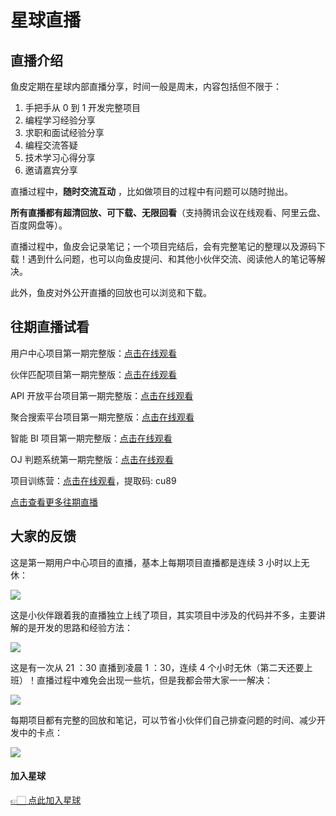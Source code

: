 # 星球直播

## 直播介绍

鱼皮定期在星球内部直播分享，时间一般是周末，内容包括但不限于：

1. 手把手从 0 到 1 开发完整项目
2. 编程学习经验分享
3. 求职和面试经验分享
4. 编程交流答疑
5. 技术学习心得分享
6. 邀请嘉宾分享

直播过程中，**随时交流互动** ，比如做项目的过程中有问题可以随时抛出。

**所有直播都有超清回放、可下载、无限回看**（支持腾讯会议在线观看、阿里云盘、百度网盘等）。

直播过程中，鱼皮会记录笔记；一个项目完结后，会有完整笔记的整理以及源码下载！遇到什么问题，也可以向鱼皮提问、和其他小伙伴交流、阅读他人的笔记等解决。

此外，鱼皮对外公开直播的回放也可以浏览和下载。



## 往期直播试看

用户中心项目第一期完整版：[点击在线观看](https://www.bilibili.com/video/BV1ze4y1471b) 

伙伴匹配项目第一期完整版：[点击在线观看](https://www.bilibili.com/video/BV1hP411P7Eg) 

API 开放平台项目第一期完整版：[点击在线观看](https://www.bilibili.com/video/BV1Nd4y157Dm)

聚合搜索平台项目第一期完整版：[点击在线观看](https://www.bilibili.com/video/BV1ks4y1V7jC/)

智能 BI 项目第一期完整版：[点击在线观看](https://www.bilibili.com/video/BV1Cg4y1G7oy)

OJ 判题系统第一期完整版：[点击在线观看](https://www.bilibili.com/video/BV1k841127EK)

项目训练营：[点击在线观看](https://www.aliyundrive.com/s/rcFczasMKVK)，提取码: cu89


[点击查看更多往期直播](/星球直播/往期直播.md)

## 大家的反馈

这是第一期用户中心项目的直播，基本上每期项目直播都是连续 3 小时以上无休：

![](https://www.codefather.cn/img/pzmjCL5t8tsaeCtbD4KU9Q-20220619122153986.png)        

这是小伙伴跟着我的直播独立上线了项目，其实项目中涉及的代码并不多，主要讲解的是开发的思路和经验方法：

![](https://www.codefather.cn/img/a42-ZeaNXuKFR6v3y_LZHQ-20220619122108766.png)        

这是有一次从 21 ：30 直播到凌晨 1 ：30，连续 4 个小时无休（第二天还要上班）！直播过程中难免会出现一些坑，但是我都会带大家一一解决：

![](https://www.codefather.cn/img/nJaedsFbxPTZDLBpFdNGkg-20220619122212020.png)        

每期项目都有完整的回放和笔记，可以节省小伙伴们自己排查问题的时间、减少开发中的卡点：

![](https://www.codefather.cn/img/dYOrVLwNiGD0MgBL9tq39w-20220619122250909.png)        



#### 加入星球

[👉🏻 点此加入星球](https://yuyuanweb.feishu.cn/wiki/SDtMwjR1DituVpkz5MLc3fZLnzb)


